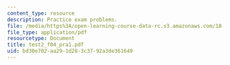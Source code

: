 ```yaml
---
content_type: resource
description: Practice exam problems.
file: /media/https%3A/open-learning-course-data-rc.s3.amazonaws.com/18-075-advanced-calculus-for-engineers-fall-2004/bd30e702aa291d283c3792a3de361649_test2_f04_pra1.pdf
file_type: application/pdf
resourcetype: Document
title: test2_f04_pra1.pdf
uid: bd30e702-aa29-1d28-3c37-92a3de361649
---
```

